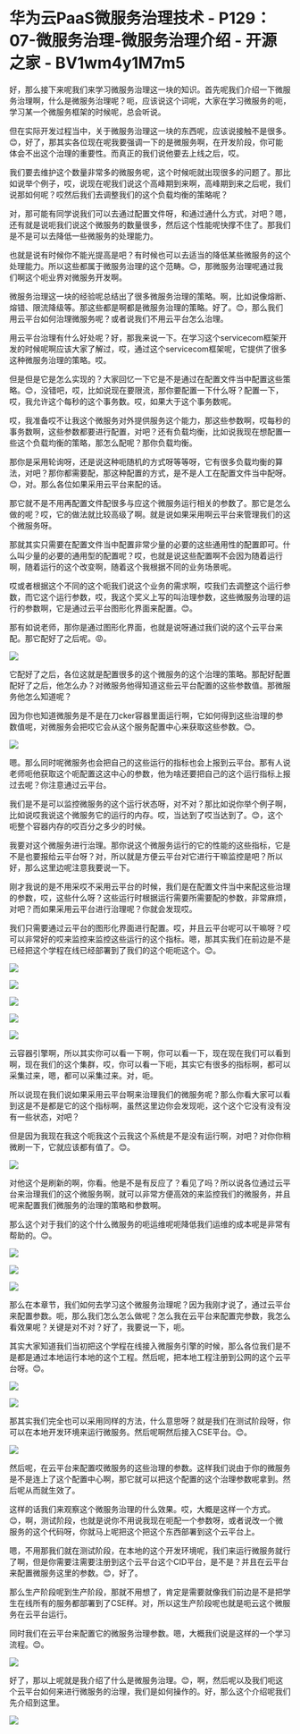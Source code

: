 # 华为云PaaS微服务治理技术 - P129：07-微服务治理-微服务治理介绍 - 开源之家 - BV1wm4y1M7m5

好，那么接下来呢我们来学习微服务治理这一块的知识。首先呢我们介绍一下微服务治理啊，什么是微服务治理呢？呃，应该说这个词呢，大家在学习微服务的呃，学习某一个微服务框架的时候呢，总会听说。

但在实际开发过程当中，关于微服务治理这一块的东西呢，应该说接触不是很多。😊，好了，那其实各位现在呢我要强调一下的是微服务啊，在开发阶段，你可能体会不出这个治理的重要性。而真正的我们说他要去上线之后，哎。

我们要去维护这个数量非常多的微服务呢，这个时候呃就出现很多的问题了。那比如说举个例子，哎，说现在呢我们说这个高峰期到来啊，高峰期到来之后呢，我们说那如何呢？哎然后我们去调整我们的这个负载均衡的策略呢？

对，那可能有同学说我们可以去通过配置文件呀，和通过通什么方式，对吧？嗯，还有就是说呃我们说这个微服务的数量很多，然后这个性能呢快撑不住了。那我们是不是可以去降低一些微服务的处理能力。

也就是说有时候你不能光提高是吧？有时候也可以去适当的降低某些微服务的这个处理能力。所以这些都属于微服务治理的这个范畴。😊，那微服务治理呢通过我们啊这个呃业界对微服务开发啊。

微服务治理这一块的经验呢总结出了很多微服务治理的策略。啊，比如说像熔断、熔错、限流降级等。那这些都是啊都是微服务治理的策略。好了。😊，那么我们用云平台如何治理微服务呢？或者说我们不用云平台怎么治理。

用云平台治理有什么好处呢？好，那我来说一下。在学习这个servicecom框架开发的时候呢啊应该大家了解过，哎，通过这个servicecom框架呢，它提供了很多这种微服务治理的策略。哎。

但是但是它是怎么实现的？大家回忆一下它是不是通过在配置文件当中配置这些策略。😊，没错吧，哎，比如说现在要限流，那你要配置一下什么呀？配置一下，哎，我允许这个每秒的这个事务数。哎，如果大于这个事务数呢。

哎，我准备哎不让我这个微服务对外提供服务这个能力，那这些参数啊，哎每秒的事务数啊，这些参数都要进行配置，对吧？还有负载均衡，比如说我现在想配置一些这个负载均衡的策略，那怎么配呢？那你负载均衡。

那你是采用轮询呀，还是说这种呃随机的方式呀等等呀，它有很多负载均衡的算法，对吧？那你都需要配，那这种配置的方式，是不是人工在配置文件当中配呀。😊，对。那么各位如果采用云平台来配的话。

那它就不是不用再配置文件配很多与应这个微服务运行相关的参数了。那它是怎么做的呢？哎，它的做法就比较高级了啊。就是说如果采用啊云平台来管理我们的这个微服务呀。

那就其实只需要在配置文件当中配置非常少量的必要的这些通用性的配置即可。什么叫少量的必要的通用型的配置呢？哎，也就是说这些配置啊不会因为随着运行啊，随着运行的这个改变啊，随着这个我根据不同的业务场景呢。

哎或者根据这个不同的这个呃我们说这个业务的需求啊，哎我们去调整这个运行参数，而它这个运行参数，哎，我这个奖义上写的叫治理参数，这些微服务治理的运行的参数啊，它是通过云平台图形化界面来配置。😊。

那有如说老师，那你是通过图形化界面，也就是说呀通过我们说的这个云平台来配。那它配好了之后呢。😡。

![](img/67ecd9ef0acb2a2db5b07b49e2f8d22b_1.png)

它配好了之后，各位这就是配置很多的这个微服务的这个治理的策略。那配好配置配好了之后，他怎么办？对微服务他得知道这些云平台配置的这些参数值。那微服务他怎么知道呢？

因为你也知道微服务是不是在刀cker容器里面运行啊，它如何得到这些治理的参数值呢，对微服务会把哎它会从这个服务配置中心来获取这些参数。😊。



![](img/67ecd9ef0acb2a2db5b07b49e2f8d22b_3.png)

嗯。那么同时呢微服务也会把自己的这些运行的指标也会上报到云平台。那有人说老师呃他获取这个呃配置这这中心的参数，他为啥还要把自己的这个运行指标上报过去呢？你注意通过云平台。

我们是不是可以监控微服务的这个运行状态呀，对不对？那比如说你举个例子啊，比如说哎我说这个微服务它的运行的内存。哎，当达到了哎当达到了。😊，这个呃整个容器内存的哎百分之多少的时候。

我要对这个微服务进行治理。那你说这个微服务运行的它的性能的这些指标，它是不是也要报给云平台呀？对，所以就是方便云平台对它进行干嘛监控是吧？所以好，那么这里边呢注意我要说一下。

刚才我说的是不用采哎不采用云平台的时候，我们是在配置文件当中来配这些治理的参数，哎，这些什么呀？这些运行时根据运行需要所需要配的参数，非常麻烦，对吧？而如果采用云平台进行治理呢？你就会发现哎。

我们只需要通过云平台的图形化界面进行配置。哎，并且云平台呢可以干嘛呀？哎可以非常好的哎来监控来监控这些运行的这个指标。嗯，那其实我们在前边是不是已经把这个学程在线已经部署到了我们的这个呃呃这个。😊。



![](img/67ecd9ef0acb2a2db5b07b49e2f8d22b_5.png)

![](img/67ecd9ef0acb2a2db5b07b49e2f8d22b_6.png)

![](img/67ecd9ef0acb2a2db5b07b49e2f8d22b_7.png)

![](img/67ecd9ef0acb2a2db5b07b49e2f8d22b_8.png)

![](img/67ecd9ef0acb2a2db5b07b49e2f8d22b_9.png)

云容器引擎啊，所以其实你可以看一下啊，你可以看一下，现在现在我们可以看到啊，现在我们的这个集群，哎，你可以看一下呃，其实它有很多的指标啊，都可以采集过来，嗯，都可以采集过来。对，呃。

所以说现在我们说如果采用云平台啊来治理我们的微服务呢？那么你看大家可以看到这是不是都是它的这个指标啊，虽然这里边你会发现呃，这个这个它没有没有没有一些状态，对吧？

但是因为我现在我这个呃我这个云我这个系统是不是没有运行啊，对吧？对你你稍微刷一下，它就应该都有值了。😊。



![](img/67ecd9ef0acb2a2db5b07b49e2f8d22b_11.png)

对他这个是刷新的啊，你看。他是不是有反应了？看见了吗？所以说各位通过云平台来治理我们的这个微服务啊，就可以非常方便高效的来监控我们的微服务，并且呢来配置我们微服务的治理的策略和参数啊。

那么这个对于我们的这个什么微服务的呃运维呢呃降低我们运维的成本呢是非常有帮助的。😊。

![](img/67ecd9ef0acb2a2db5b07b49e2f8d22b_13.png)

![](img/67ecd9ef0acb2a2db5b07b49e2f8d22b_14.png)

![](img/67ecd9ef0acb2a2db5b07b49e2f8d22b_15.png)

那么在本章节，我们如何去学习这个微服务治理呢？因为我刚才说了，通过云平台来配置参数。呃，那么我们怎么怎么做呢？怎么我在云平台来配置完参数，我怎么看效果呢？关键是对不对？好了，我要说一下，呃。

其实大家知道我们当初把这个学程在线接入微服务引擎的时候，那么各位我们是不是都是通过本地运行本地的这个工程。然后呢，把本地工程注册到公网的这个云平台呀。😊。



![](img/67ecd9ef0acb2a2db5b07b49e2f8d22b_17.png)

![](img/67ecd9ef0acb2a2db5b07b49e2f8d22b_18.png)

那其实我们完全也可以采用同样的方法，什么意思呀？就是我们在测试阶段呀，你可以在本地开发环境来运行微服务。然后呢啊然后接入CSE平台。😊。



![](img/67ecd9ef0acb2a2db5b07b49e2f8d22b_20.png)

然后呢，在云平台来配置哎微服务的这些治理的参数。这样我们说由于你的微服务是不是连上了这个配置中心啊，那它就可以把这个配置的这个治理参数呢拿到。然后呢从而就生效了。

这样的话我们来观察这个微服务治理的什么效果。哎，大概是这样一个方式。😊，啊，测试阶段，也就是说你不用说我现在呃配一个参数呀，或者说改一个微服务的这个代码呀，你就马上呢把这个把这个东西部署到这个云平台上。

嗯，不用那我们就在测试阶段，在本地的这个开发环境呢，我们来运行微服务就行了啊，但是你需要注需要注册到这个云平台这个CID平台，是不是？并且在云平台来配置微服务这里的参数。😊，好了。

那么生产阶段呢到生产阶段，那就不用想了，肯定是需要就像我们前边是不是把学生在线所有的服务都部署到了CSE样。对，所以这生产阶段呢也就是呃云这个微服务在云平台运行。

同时我们在云平台来配置它的微服务治理参数。嗯，大概我们说是这样的一个学习流程。😊。

![](img/67ecd9ef0acb2a2db5b07b49e2f8d22b_22.png)

好了，那以上呢就是我介绍了什么是微服务治理。😊，啊，然后呢以及我们呃这个云平台如何来进行微服务的治理，我们是如何操作的。好，那么这个介绍呢我们先介绍到这里。



![](img/67ecd9ef0acb2a2db5b07b49e2f8d22b_24.png)